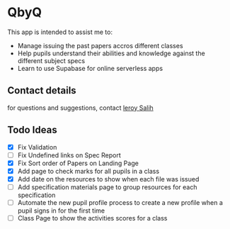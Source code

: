 # QbyQ

This app is intended to assist me to:
* Manage issuing the past papers accros different classes
* Help pupils understand their abilities and knowledge against the different subject specs
* Learn to use Supabase for online serverless apps

## Contact details

for questions and suggestions, contact [leroy Salih](mailto:leroysalih@gmail.com)

## Todo Ideas

- [x] Fix Validation
- [ ] Fix Undefined links on Spec Report 
- [x] Fix Sort order of Papers on Landing Page 
- [x] Add page to check marks for all pupils in a class
- [x] Add date on the resources to show when each file was issued
- [ ] Add specification materials page to group resources for each specification
- [ ] Automate the new pupil profile process to create a new profile when a pupil signs in for the first time
- [ ] Class Page to show the activities scores for a class
